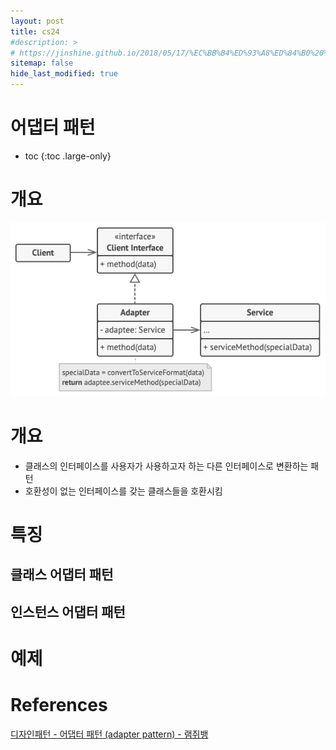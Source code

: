 ```yaml
---
layout: post
title: cs24
#description: >
# https://jinshine.github.io/2018/05/17/%EC%BB%B4%ED%93%A8%ED%84%B0%20%EA%B8%B0%EC%B4%88/%EB%A9%94%EB%AA%A8%EB%A6%AC%EA%B5%AC%EC%A1%B0/
sitemap: false
hide_last_modified: true
---
```

# 어댑터 패턴

* toc
{:toc .large-only}

# 개요

![](/assets/img/cs/adapter.png)

# 개요

- 클래스의 인터페이스를 사용자가 사용하고자 하는 다른 인터페이스로 변환하는 패턴
- 호환성이 없는 인터페이스를 갖는 클래스들을 호환시킴

# 특징

## 클래스 어댑터 패턴

## 인스턴스 어댑터 패턴

# 예제

# References

[디자인패턴 - 어댑터 패턴 (adapter pattern) - 램쥐뱅](https://jusungpark.tistory.com/22)